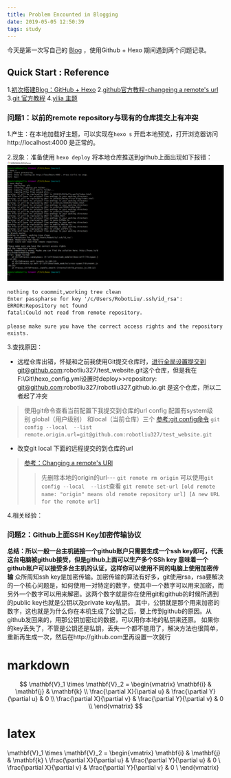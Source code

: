 ```yaml
---
title: Problem Encounted in Blogging
date: 2019-05-05 12:50:39
tags: study
---
```

  今天是第一次写自己的 [Blog](https://robotliu327.github.io/) ，使用Github + Hexo 期间遇到两个问题记录。
## Quick Start : Reference
1.[初次搭建Blog：GitHub + Hexo](https://www.cnblogs.com/liuxianan/p/build-blog-website-by-hexo-github.html#%E4%B8%8A%E4%BC%A0%E5%88%B0github)
2.[github官方教程-changeing a remote's url](https://help.github.com/en/articles/changing-a-remotes-url)
3.[git 官方教程](https://git-scm.com/book/zh/v1/%E8%B5%B7%E6%AD%A5)
4.[yilia 主题](https://github.com/litten/hexo-theme-yilia)

### 问题1：以前的remote repository与现有的仓库提交上有冲突

<!--more-->

1.产生：在本地加载好主题，可以实现在`hexo s` 开启本地预览，打开浏览器访问 http://localhost:4000 是正常的。

2.现象：准备使用 `hexo deploy` 将本地仓库推送到github上面出现如下报错： ![](/error_remote_repo.png)
```
nothing to coommit,working tree clean
Enter passpharse for key '/c/Users/RobotLiu/.ssh/id_rsa':
ERROR:Repository not found
fatal:Could not read from remote repository.

please make sure you have the correct access rights and the repository exists.
```

3.查找原因：
* 远程仓库出错，怀疑和之前我使用Git提交仓库时，进行全局设置提交到git@github.com:robotliu327/test_website.git这个仓库，但是我在F:\Git\hexo\_config.yml设置时deploy>>repository: git@github.com:robotliu327/robotliu327.github.io.git 是这个仓库，所以二者起了冲突
> 使用git命令查看当前配置下我提交到仓库的url
> config 配置有system级别 global（用户级别） 和local（当前仓库）三个
> [参考:git config命令](https://www.cnblogs.com/merray/p/6006411.html)
> `git config --local  --list`
> `remote.origin.url=git@github.com:robotliu327/test_website.git`

* 改变git local 下面的远程提交的到仓库的url
> [参考：Changing a remote's URl](https://help.github.com/en/articles/changing-a-remotes-url)
>> 先删除本地的origin的url--- `git remote rm origin` 可以使用`git config --local  --list`查看
>> ```git remote set-url [old remote name: "origin" means old remote repository url] [A new URL for the remote url]```

4.相关经验：




### 问题2：Github上面SSH Key加密传输协议
**总结：所以一般一台主机链接一个github账户只需要生成一个ssh key即可，代表这台电脑被github接受，但是github上面可以生产多个SSh key 意味着一个github账户可以接受多台主机的认证，这样你可以使用不同的电脑上使用加密传输**
众所周知ssh key是加密传输。加密传输的算法有好多，git使用rsa，rsa要解决的一个核心问题是，如何使用一对特定的数字，使其中一个数字可以用来加密，而另外一个数字可以用来解密。这两个数字就是你在使用git和github的时候所遇到的public key也就是公钥以及private key私钥。
其中，公钥就是那个用来加密的数字，这也就是为什么你在本机生成了公钥之后，要上传到github的原因。从github发回来的，用那公钥加密过的数据，可以用你本地的私钥来还原。
如果你的key丢失了，不管是公钥还是私钥，丢失一个都不能用了，解决方法也很简单，重新再生成一次，然后在http://github.com里再设置一次就行


# markdown
$$
\mathbf{V}_1 \times \mathbf{V}_2 =  \begin{vmatrix}
\mathbf{i} & \mathbf{j} & \mathbf{k} \\
\frac{\partial X}{\partial u} &  \frac{\partial Y}{\partial u} & 0 \\
\frac{\partial X}{\partial v} &  \frac{\partial Y}{\partial v} & 0 \\
\end{vmatrix}
$$

# latex
\mathbf{V}_1 \times \mathbf{V}_2 =  \begin{vmatrix}
\mathbf{i} & \mathbf{j} & \mathbf{k} \\
\frac{\partial X}{\partial u} &  \frac{\partial Y}{\partial u} & 0 \\
\frac{\partial X}{\partial v} &  \frac{\partial Y}{\partial v} & 0 \\
\end{vmatrix}
